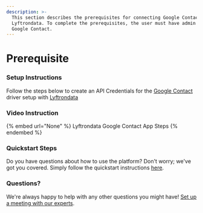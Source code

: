 ```yaml
---
description: >-
  This section describes the prerequisites for connecting Google Contact to
  Lyftrondata. To complete the prerequisites, the user must have admin access to
  Google Contact.
---
```


# Prerequisite

<mark style="color:blue;"></mark>

### Setup Instructions

Follow the steps below to create an API Credentials for the [Google Contact](None) driver setup with [Lyftrondata](https://www.lyftrondata.com)

### Video Instruction

{% embed url="None" %}
Lyftrondata Google Contact App Steps
{% endembed %}

### Quickstart Steps

Do you have questions about how to use the platform? Don't worry; we've got you covered. Simply follow the quickstart instructions [here](README.md).

### Questions? <a href="#questions" id="questions"></a>

We're always happy to help with any other questions you might have! [Set up a meeting with our experts](https://www.lyftrondata.com/book-a-meeting/).

